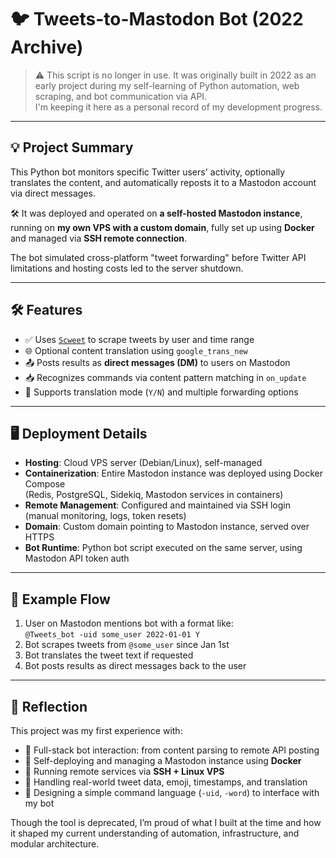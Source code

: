 # 🐦 Tweets-to-Mastodon Bot (2022 Archive)

> ⚠️ This script is no longer in use. It was originally built in 2022 as an early project during my self-learning of Python automation, web scraping, and bot communication via API.  
> I'm keeping it here as a personal record of my development progress.

---

## 💡 Project Summary

This Python bot monitors specific Twitter users' activity, optionally translates the content, and automatically reposts it to a Mastodon account via direct messages.

🛠️ It was deployed and operated on **a self-hosted Mastodon instance**, running on **my own VPS with a custom domain**, fully set up using **Docker** and managed via **SSH remote connection**.

The bot simulated cross-platform "tweet forwarding" before Twitter API limitations and hosting costs led to the server shutdown.

---

## 🛠️ Features

- ✅ Uses [`Scweet`](https://github.com/Altimis/Scweet) to scrape tweets by user and time range
- 🌐 Optional content translation using `google_trans_new`
- 📤 Posts results as **direct messages (DM)** to users on Mastodon
- 📥 Recognizes commands via content pattern matching in `on_update`
- 🔁 Supports translation mode (`Y/N`) and multiple forwarding options

---

## 🖥️ Deployment Details

- **Hosting**: Cloud VPS server (Debian/Linux), self-managed
- **Containerization**: Entire Mastodon instance was deployed using Docker Compose  
  (Redis, PostgreSQL, Sidekiq, Mastodon services in containers)
- **Remote Management**: Configured and maintained via SSH login (manual monitoring, logs, token resets)
- **Domain**: Custom domain pointing to Mastodon instance, served over HTTPS
- **Bot Runtime**: Python bot script executed on the same server, using Mastodon API token auth

---

## 📜 Example Flow

1. User on Mastodon mentions bot with a format like:  
   `@Tweets_bot -uid some_user 2022-01-01 Y`
2. Bot scrapes tweets from `@some_user` since Jan 1st
3. Bot translates the tweet text if requested
4. Bot posts results as direct messages back to the user

---

## 🧠 Reflection

This project was my first experience with:

- 🧩 Full-stack bot interaction: from content parsing to remote API posting
- 🚀 Self-deploying and managing a Mastodon instance using **Docker**
- 🔐 Running remote services via **SSH + Linux VPS**
- 🧪 Handling real-world tweet data, emoji, timestamps, and translation
- 🧠 Designing a simple command language (`-uid`, `-word`) to interface with my bot

Though the tool is deprecated, I’m proud of what I built at the time and how it shaped my current understanding of automation, infrastructure, and modular architecture.

